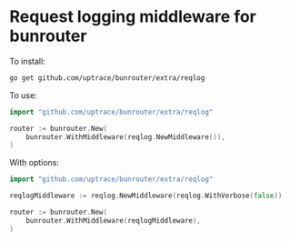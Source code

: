 # Request logging middleware for bunrouter

To install:

```bash
go get github.com/uptrace/bunrouter/extra/reqlog
```

To use:

```go
import "github.com/uptrace/bunrouter/extra/reqlog"

router := bunrouter.New(
    bunrouter.WithMiddleware(reqlog.NewMiddleware()),
)
```

With options:

```go
import "github.com/uptrace/bunrouter/extra/reqlog"

reqlogMiddleware := reqlog.NewMiddleware(reqlog.WithVerbose(false))

router := bunrouter.New(
    bunrouter.WithMiddleware(reqlogMiddleware),
)
```

